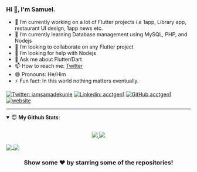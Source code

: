 ### Hi 👋, I'm Samuel.

- 🔭 I’m currently working on a lot of Flutter projects i.e 1app, Library app, restaurant UI design, 1app news etc.
- 🌱 I’m currently learning Database management using MySQL, PHP, and Nodejs
- 👯 I’m looking to collaborate on any Flutter project
- 🤔 I’m looking for help with Nodejs
- 💬 Ask me about Flutter/Dart
- 📫 How to reach me: [Twitter](https://twitter.com/iamsamadekunle)
- 😄 Pronouns: He/Him
- ⚡ Fun fact: In this world nothing matters eventually.


[![Twitter: iamsamadekunle](https://img.shields.io/twitter/follow/iamsamadekunle?style=social)](https://twitter.com/iamsamadekunle)
[![Linkedin: acctgen1](https://img.shields.io/badge/-acctgen1-blue?style=flat-square&logo=Linkedin&logoColor=white&link=https://www.linkedin.com/in/acctgen1/)](https://www.linkedin.com/in/acctgen1/)
[![GitHub acctgen1](https://img.shields.io/github/followers/acctgen1?label=follow&style=social)](https://github.com/acctgen1)
[![website](https://img.shields.io/badge/PortfolioWebsite-acctgen1.dev-2648ff?style=flat-square&logo=google-chrome)](https://acctgen1.hashnode.dev/)

---
<details open>
 <summary> 😇 <b>My Github Stats</b>: </summary>
<br>
<p align = "center">
  <a href="https://github.com/acctgen1">
  <img src = "https://github-readme-stats.vercel.app/api?username=acctgen1&show_icons=true&theme=tokyonight&line_height=33">
  </a>
  <a href="https://github.com/acctgen1">
  <img src = "https://github-readme-stats.vercel.app/api/top-langs/?username=acctgen1&hide=css,java,html&theme=tokyonight">
  </a>
</p>
</details>

  <a href="https://github.com/acctgen1/flutter-push-notification-without-firebase">
  <img align="center" src="https://github-readme-stats.vercel.app/api/pin/?username=actgen1&repo=flutter-push-notification-without-firebase&theme=light" />
</a>
<a href="https://github.com/acctgen1/world-breaking-news">
 <img align="center" src="https://github-readme-stats.vercel.app/api/pin/?username=iampawan&repo=world-breaking-news&theme=dark" />
</a>

<div align="center">

### Show some ❤️ by starring some of the repositories!
